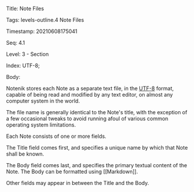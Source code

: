 Title:  Note Files

Tags:   levels-outline.4 Note Files

Timestamp: 20210608175041

Seq:    4.1

Level:  3 - Section

Index:  UTF-8; 

Body: 

Notenik stores each Note as a separate text file, in the [UTF-8](https://en.wikipedia.org/wiki/UTF-8) format, capable of being read and modified by any text editor, on almost any computer system in the world.

The file name is generally identical to the Note's title, with the exception of a few occasional tweaks to avoid running afoul of various common operating system limitations. 

Each Note consists of one or more fields. 

The Title field comes first, and specifies a unique name by which that Note shall be known. 

The Body field comes last, and specifies the primary textual content of the Note. The Body can be formatted using [[Markdown]]. 

Other fields may appear in between the Title and the Body.
